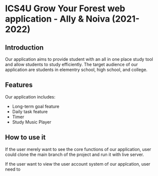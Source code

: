 # ICS4U Grow Your Forest web application - Ally & Noiva (2021-2022)

## Introduction
Our application aims to provide student with an all in one place study tool and allow students to study efficiently. The target audience of our application are students in elementry school, high school, and college.   

## Features
Our application includes:
- Long-term goal feature
- Daily task feature
- Timer
- Study Music Player

## How to use it
If the user merely want to see the core functions of our application, user could clone the main branch of the project and run it with live server. 
> 

If the user want to view the user account system of our applcation, user need to 
